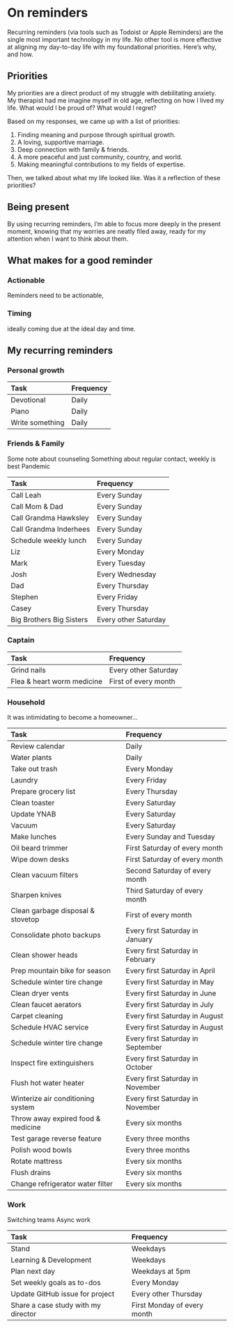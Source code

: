 # On reminders

Recurring reminders (via tools such as Todoist or Apple Reminders) are the single most important technology in my life. No other tool is more effective at aligning my day-to-day life with my foundational priorities. Here’s why, and how.

## Priorities

My priorities are a direct product of my struggle with debilitating anxiety. My therapist had me imagine myself in old age, reflecting on how I lived my life. What would I be proud of? What would I regret?

Based on my responses, we came up with a list of priorities:

1) Finding meaning and purpose through spiritual growth.
2) A loving, supportive marriage.
3) Deep connection with family & friends.
4) A more peaceful and just community, country, and world.
5) Making meaningful contributions to my fields of expertise. 

Then, we talked about what my life looked like. Was it a reflection of these priorities? 


## Being present

By using recurring reminders, I’m able to focus more deeply in the present moment, knowing that my worries are neatly filed away, ready for my attention when I want to think about them.

## What makes for a good reminder

### Actionable

Reminders need to be actionable,

### Timing

ideally coming due at the ideal day and time.

## My recurring reminders

### Personal growth

| Task | Frequency |
|:--|:--|
| Devotional | Daily |
| Piano | Daily |
| Write something | Daily |

### Friends & Family

Some note about counseling
Something about regular contact, weekly is best
Pandemic

| Task | Frequency |
|:--|:--|
| Call Leah | Every Sunday |
| Call Mom & Dad | Every Sunday |
| Call Grandma Hawksley | Every Sunday |
| Call Grandma Inderhees | Every Sunday |
| Schedule weekly lunch | Every Sunday |
| Liz | Every Monday |
| Mark | Every Tuesday |
| Josh | Every Wednesday |
| Dad | Every Thursday |
| Stephen | Every Friday |
| Casey | Every Thursday |
| Big Brothers Big Sisters | Every other Saturday |

### Captain

| Task | Frequency |
|:--|:--|
| Grind nails | Every other Saturday |
| Flea & heart worm medicine | First of every month |

### Household

It was intimidating to become a homeowner...

| Task | Frequency |
|:--|:--|
| Review calendar | Daily |
| Water plants | Daily |
| Take out trash | Every Monday |
| Laundry | Every Friday |
| Prepare grocery list | Every Thursday |
| Clean toaster | Every Saturday |
| Update YNAB | Every Saturday |
| Vacuum | Every Saturday |
| Make lunches | Every Sunday and Tuesday |
| Oil beard trimmer | First Saturday of every month |
| Wipe down desks | First Saturday of every month |
| Clean vacuum filters | Second Saturday of every month |
| Sharpen knives | Third Saturday of every month |
| Clean garbage disposal & stovetop | First of every month |
| Consolidate photo backups | Every first Saturday in January |
| Clean shower heads | Every first Saturday in February |
| Prep mountain bike for season | Every first Saturday in April |
| Schedule winter tire change | Every first Saturday in May |
| Clean dryer vents | Every first Saturday in June |
| Clean faucet aerators | Every first Saturday in July |
| Carpet cleaning | Every first Saturday in August |
| Schedule HVAC service | Every first Saturday in August |
| Schedule winter tire change | Every first Saturday in September |
| Inspect fire extinguishers | Every first Saturday in October |
| Flush hot water heater | Every first Saturday in November |
| Winterize air conditioning system | Every first Saturday in November |
| Throw away expired food & medicine | Every six months |
| Test garage reverse feature | Every three months |
| Polish wood bowls | Every three months |
| Rotate mattress | Every six months |
| Flush drains | Every six months |
| Change refrigerator water filter | Every six months |

### Work

Switching teams
Async work

| Task | Frequency |
|:--|:--|
| Stand | Weekdays |
| Learning & Development | Weekdays |
| Plan next day | Weekdays at 5pm |
| Set weekly goals as to-dos | Every Monday |
| Update GitHub issue for project | Every other Thursday |
| Share a case study with my director | First Monday of every month |